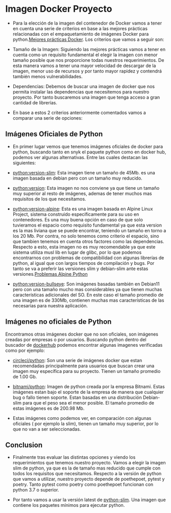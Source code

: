 # Imagen Docker Proyecto

* Para la elección de la imagen del contenedor de Docker vamos a tener en cuenta una serie de criterios en base a las mejores prácticas relacionadas con el empaquetamiento de imágenes Docker para python.[Mejores prácticas Docker](https://snyk.io/blog/best-practices-containerizing-python-docker/). Los criterios que vamos a seguir son: 

* Tamaño de la Imagen: Siguiendo las mejores prácticas vamos a tener en cuenta como un requisito fundamental el elegir la imagen con menor tamaño posible que nos proporcione todas nuestros requerimientos. De esta manera vamos a tener una mayor velocidad de descargar de la imagen, menor uso de recursos y por tanto mayor rapidez y contendrá también menos vulnerabilidades.

* Dependencias: Debemos de buscar una imagen de docker que nos permita instalar las dependencias que necesitemos para nuestro proyecto. Por tanto buscaremos una imagen que tenga acceso a gran cantidad de librerías.

* En base a estos 2 criterios anteriormente comentados vamos a comparar una serie de opciones: 

## Imágenes Oficiales de Python

* En primer lugar vemos que tenemos imágenes oficiales de docker para python, buscando tanto en snyk el paquete python como en docker hub, podemos ver algunas alternativas. Entre las cuales destacan las siguientes:

* [python:version-slim](https://hub.docker.com/_/python/tags?page=1&name=slim): Esta imagen tiene un tamaño de 45Mb. es una imagen basada en debian pero con un tamaño muy reducido.

* [python:version](https://hub.docker.com/_/python): Esta imagen no nos conviene ya que tiene un tamaño muy superior al resto de imágenes, ademas de tener muchos mas requisitos de los que necesitamos.

* [python:version-alpine](https://hub.docker.com/_/python/tags?page=1&name=alpine): Esta es una imagen basada en Alpine Linux Project, sistema construido específicamente para su uso en contenedores. Es una muy buena opción en caso de que solo tuvieramos el espacio como requisito fundamental ya que esta version es la mas liviana que se puede encontrar, teniendo un tamaño en torno a los 20 Mb. Por contra, no solo tenemos como criterio el espacio, sino que tambien tenemos en cuenta otros factores como las dependencias. Respecto a esto, esta imagen no es muy recomendable ya que este sistema utiliza musl lib en lugar de glibc, por lo que podemos encontrarnos con problemas de compatibilidad con algunas librerías de python, al igual que con largos tiempos de compilación y bugs. Por tanto se va a preferir las versiones slim y debian-slim ante estas versiones.[Problemas Alpine Python](https://pythonspeed.com/articles/alpine-docker-python/)

* [python:version-bullseye](https://hub.docker.com/_/python/tags?page=1&name=bullseye): Son imágenes basadas también en Debian11 pero con una tamaño mucho mas considerables ya que tienen muchas características adicionales del SO. En este caso el tamaño promedio de una imagen es de 330Mb, contienen muchas mas características de las necesarias para nuestra aplicación.


## Imágenes no oficiales de Python

Encontramos otras imágenes docker que no son oficiales, son imágenes creadas por empresas o por usuarios. Buscando python dentro del buscador de [dockerhub](https://hub.docker.com/search?q=python) podemos encontrar algunas imagenes verificadas como por ejemplo: 

* [circleci/python](https://hub.docker.com/r/circleci/python): Son una serie de imágenes docker que estan recomendadas principalmente para usuarios que buscan crear una imagen muy específica para su proyecto. Tienen un tamaño promedio de 1.00 Gb.

* [bitnami/python](https://hub.docker.com/r/bitnami/python): Imagen de python creada por la empresa Bitnami. Estas imágenes estan bajo el soporte de la empresa de manera que cualquier bug o fallo tienen soporte. Estan basadas en una distribución Debian-slim para que el peso sea el menor posible. El tamaño promedio de estas imágenes es de 200.98 Mb. 

* Estas imágenes como podemos ver, en comparación con algunas oficiales ( por ejemplo la slim), tienen un tamaño muy superior, por lo que no van a ser seleccionadas.


## Conclusion

* Finalmente tras evaluar las distintas opciones y viendo los requerimientos que tenemos nuestro proyecto. Vamos a elegir la imagen slim de python, ya que es la de tamaño mas reducido que cumple con todos los requisitos que necesitamos. Respecto a la versión de python que vamos a utilizar, nuestro proyecto depende de poethepoet, pytest y poetry. Tanto pytest como poetry como poethepoet funcionan con python 3.7 o superior.

* Por tanto vamos a usar la versión latest de [python-slim](https://hub.docker.com/layers/library/python/slim/images/sha256-2415bc113b5cdc232dfed6f29a029adad8c9440442fdc63598d6c83a91fa573c?context=explore). Una imagen que contiene los paquetes mínimos para ejecutar python.








